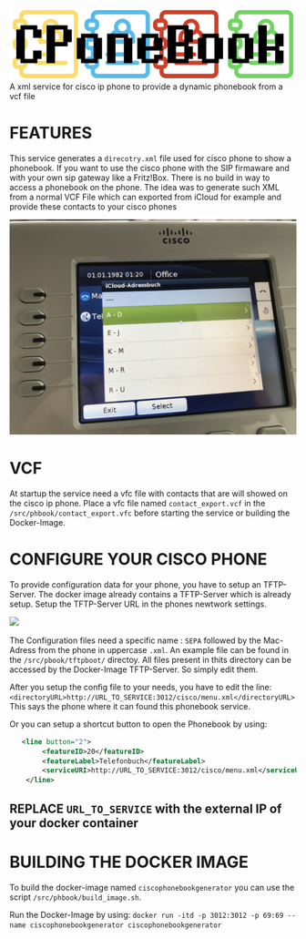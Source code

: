 
![Gopher image](/documentation/logo.png)
 A xml service for cisco ip phone to provide a dynamic phonebook from a vcf file


# FEATURES
This service generates a `direcotry.xml` file used for cisco phone to show a phonebook.
If you want to use the cisco phone with the SIP firmaware and with your own sip gateway like a Fritz!Box.
There is no build in way to access a phonebook on the phone. The idea was to generate such XML from a normal VCF File which can exported from iCloud for example and provide these contacts to your cisco phones

<img src="/documentation/pbook.JPG" width="1024" />


# VCF
At startup the service need a vfc file with contacts that are will showed on the cisco ip phone.
Place a vfc file named `contact_export.vcf` in the `/src/phbook/contact_export.vfc` before starting the service or building the Docker-Image.


# CONFIGURE YOUR CISCO PHONE
To provide configuration data for your phone, you have to setup an TFTP-Server.
The docker image already contains a TFTP-Server which is already setup.
Setup the TFTP-Server URL in the phones newtwork settings.

<img src="/documentation/tftp.JPG" width="1024"/>

The Configuration files need a specific name :
`SEPA` followed by the Mac-Adress from the phone in uppercase `.xml`.
An example file can be found in the `/src/pbook/tftpboot/` directoy.
All files present in thits directory can be accessed by the Docker-Image TFTP-Server.
So simply edit them.


After you setup the config file to your needs, you have to edit the line:
`<directoryURL>http://URL_TO_SERVICE:3012/cisco/menu.xml</directoryURL>`
This says the phone where it can found this phonebook service.

Or you can setup a shortcut button to open the Phonebook by using:

```xml
   <line button="2"> 
     	<featureID>20</featureID> 
     	<featureLabel>Telefonbuch</featureLabel> 
     	<serviceURI>http://URL_TO_SERVICE:3012/cisco/menu.xml</serviceURI> 
  	</line> 

```

## REPLACE `URL_TO_SERVICE` with the external IP of your docker container
# BUILDING THE DOCKER IMAGE
To build the docker-image named `ciscophonebookgenerator` you can use the script `/src/phbook/build_image.sh`.

Run the Docker-Image by using:
`docker run -itd -p 3012:3012 -p 69:69 --name ciscophonebookgenerator ciscophonebookgenerator`



